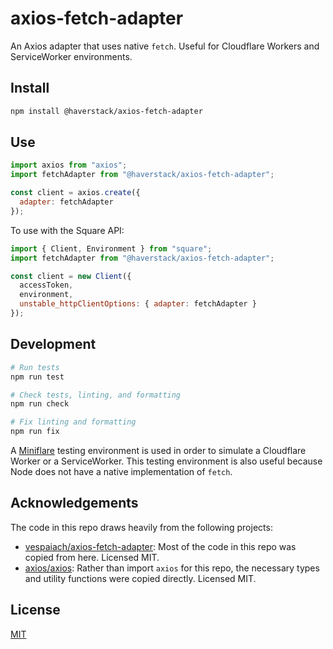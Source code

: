 # axios-fetch-adapter
An Axios adapter that uses native `fetch`. Useful for Cloudflare Workers and ServiceWorker environments.

## Install
```sh
npm install @haverstack/axios-fetch-adapter
```

## Use
```javascript
import axios from "axios";
import fetchAdapter from "@haverstack/axios-fetch-adapter";

const client = axios.create({
  adapter: fetchAdapter
});
```

To use with the Square API:
```javascript
import { Client, Environment } from "square";
import fetchAdapter from "@haverstack/axios-fetch-adapter";

const client = new Client({
  accessToken,
  environment,
  unstable_httpClientOptions: { adapter: fetchAdapter }
});
```

## Development
```sh
# Run tests
npm run test

# Check tests, linting, and formatting
npm run check

# Fix linting and formatting
npm run fix
```

A [Miniflare](https://miniflare.dev) testing environment is used in order to simulate a Cloudflare Worker or a ServiceWorker. This testing environment is also useful because Node does not have a native implementation of `fetch`.

## Acknowledgements
The code in this repo draws heavily from the following projects:
- [vespaiach/axios-fetch-adapter](https://github.com/vespaiach/axios-fetch-adapter): Most of the code in this repo was copied from here. Licensed MIT.
- [axios/axios](https://github.com/axios/axios): Rather than import `axios` for this repo, the necessary types and utility functions were copied directly. Licensed MIT.

## License
[MIT](LICENSE)
